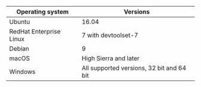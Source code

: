 | Operating system | Versions |  
|------------------|----------|
| Ubuntu  |  16.04 |
| RedHat Enterprise Linux | 7 with devtoolset-7 |
| Debian  | 9 |
| macOS   | High Sierra and later |
| Windows | All supported versions, 32 bit and 64 bit |